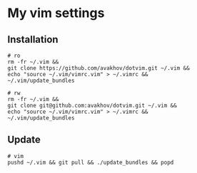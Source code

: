# My vim settings

## Installation

```
# ro
rm -fr ~/.vim &&
git clone https://github.com/avakhov/dotvim.git ~/.vim &&
echo "source ~/.vim/vimrc.vim" > ~/.vimrc &&
~/.vim/update_bundles

# rw
rm -fr ~/.vim &&
git clone git@github.com:avakhov/dotvim.git ~/.vim &&
echo "source ~/.vim/vimrc.vim" > ~/.vimrc &&
~/.vim/update_bundles
```

## Update

```
# vim
pushd ~/.vim && git pull && ./update_bundles && popd
```
